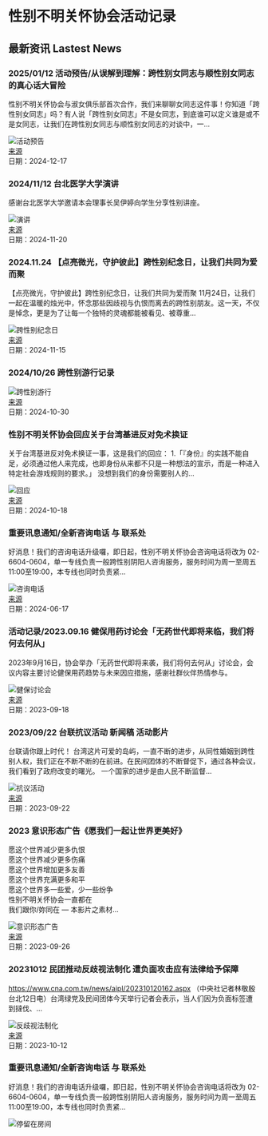 # 性别不明关怀协会活动记录

## 最新资讯 Lastest News

### 2025/01/12 活动预告/从误解到理解：跨性别女同志与顺性别女同志的真心话大冒险
性别不明关怀协会与淑女俱乐部首次合作，我们来聊聊女同志这件事！你知道「跨性别女同志」吗？有人说「跨性别女同志」不是女同志，到底谁可以定义谁是或不是女同志，让我们在跨性别女同志与顺性别女同志的对谈中，一...

![活动预告](https://i0.wp.com/www.istscare.org/wp-content/uploads/2024/12/%E5%BE%9E%E8%AA%A4%E8%A7%A3%E5%88%B0%E7%90%86%E8%A7%A3.png?resize=720%2C340&ssl=1)  
[来源](https://www.istscare.org/2024/12/17/7335/)  
日期：2024-12-17

### 2024/11/12 台北医学大学演讲
感谢台北医学大学邀请本会理事长吴伊婷向学生分享性别讲座。

![演讲](https://i0.wp.com/www.istscare.org/wp-content/uploads/2024/11/%E8%9E%A2%E5%B9%95%E6%93%B7%E5%8F%96%E7%95%AB%E9%9D%A2-2024-11-20-174601.jpg?resize=720%2C340&ssl=1)  
[来源](https://www.istscare.org/2024/11/20/7324/)  
日期：2024-11-20

### 2024.11.24 【点亮微光，守护彼此】跨性别纪念日，让我们共同为爱而聚
【点亮微光，守护彼此】跨性别纪念日，让我们共同为爱而聚 11月24日，让我们一起在温暖的烛光中，怀念那些因歧视与仇恨而离去的跨性别朋友。这一天，不仅是悼念，更是为了让每一个独特的灵魂都能被看见、被尊重...

![跨性别纪念日](https://i0.wp.com/www.istscare.org/wp-content/uploads/2024/11/TDOR-FB-Promo.png?resize=720%2C340&ssl=1)  
[来源](https://www.istscare.org/2024/11/15/7320/)  
日期：2024-11-15

### 2024/10/26 跨性别游行记录
![跨性别游行](https://i0.wp.com/www.istscare.org/wp-content/uploads/2024/10/Black-Help-Ukraine-Facebook-Post.png?resize=720%2C340&ssl=1)  
[来源](https://www.istscare.org/2024/10/30/7328/)  
日期：2024-10-30

### 性别不明关怀协会回应关于台湾基进反对免术换证
关于台湾基进反对免术换证一事，这是我们的回应： 1.「『身份』的实践不能自足，必须通过他人来完成，也即身份从来都不只是一种想法的宣示，而是一种进入特定社会游戏规则的要求。」 没想到我们的身份需要别人的...

![回应](https://i0.wp.com/www.istscare.org/wp-content/uploads/2024/10/Black-Help-Ukraine-Facebook-Post.png?resize=720%2C340&ssl=1)  
[来源](https://www.istscare.org/2024/10/18/7313/)  
日期：2024-10-18

### 重要讯息通知/全新咨询电话 与 联系处
好消息！我们的咨询电话升级囉，即日起，性别不明关怀协会咨询电话将改为 02-6604-0604，单一专线负责一般跨性别阴阳人咨询服务，服务时间为周一至周五11:00至19:00，本专线也同时负责紧...

![咨询电话](https://i0.wp.com/www.istscare.org/wp-content/uploads/2024/06/%E6%9C%8D%E5%8B%99%E5%A4%A7%E5%8D%87%E7%B4%9A.png?resize=720%2C340&ssl=1)  
[来源](https://www.istscare.org/2024/06/17/7291/)  
日期：2024-06-17

### 活动记录/2023.09.16 健保用药讨论会「无药世代即将来临，我们将何去何从」
2023年9月16日，协会举办「无药世代即将来袭，我们将何去何从」讨论会，会议内容主要讨论健保用药趋势与未来因应措施，感谢社群伙伴热情参与。

![健保讨论会](https://i0.wp.com/www.istscare.org/wp-content/uploads/2023/09/IMG_1450-1-scaled.jpeg?resize=720%2C340&ssl=1)  
[来源](https://www.istscare.org/2023/09/18/7089/)  
日期：2023-09-18

### 2023/09/22 台联抗议活动 新闻稿 活动影片
台联请你跟上时代！ 台湾这片可爱的岛屿，一直不断的进步，从同性婚姻到跨性别人权，我们正在不断不断的在前进。在民间团体的不断督促下，通过各种会议，我们看到了政府改变的曙光。 一个国家的进步是由人民不断监督...

![抗议活动](https://i0.wp.com/www.istscare.org/wp-content/uploads/2023/09/LINE_ALBUM_2023922%E5%8F%B0%E8%81%AF%E9%BB%A8%E9%83%A8%E6%8A%97%E8%AD%B0%E7%85%A7%E7%89%87-%E6%8A%97%E8%AD%B0%E5%8F%B0%E8%81%AF%E5%8F%8D%E5%85%8D%E8%A1%93%E6%8F%9B%E8%AD%89_230922_16.jpg?resize=720%2C340&ssl=1)  
[来源](https://www.istscare.org/2023/09/22/7095/)  
日期：2023-09-22

### 2023 意识形态广告《愿我们一起让世界更美好》
愿这个世界减少更多仇恨  
愿这个世界减少更多伤痛  
愿这个世界增加更多友善  
愿这个世界充满更多和平  
愿这个世界多一些爱，少一些纷争  
性别不明关怀协会一直都在  
我们跟你/妳同在 — 本影片之素材...

![意识形态广告](https://i0.wp.com/www.istscare.org/wp-content/uploads/2023/09/%E6%88%AA%E5%9C%96-2023-09-26-12.24.31.png?resize=720%2C340&ssl=1)  
[来源](https://www.istscare.org/2023/09/26/7118/)  
日期：2023-09-26

### 20231012 民团推动反歧视法制化 遭负面攻击应有法律给予保障
https://www.cna.com.tw/news/aipl/202310120162.aspx （中央社记者林敬殷台北12日电）台湾绿党及民间团体今天举行记者会表示，当人们因为负面标签遭到撻伐、...

![反歧视法制化](https://i0.wp.com/www.istscare.org/wp-content/uploads/2023/10/1089x768_wmky_0_C20231012000102.jpeg?resize=720%2C340&ssl=1)  
[来源](https://www.istscare.org/2023/10/12/7124/)  
日期：2023-10-12

### 重要讯息通知/全新咨询电话 与 联系处
好消息！我们的咨询电话升级囉，即日起，性别不明关怀协会咨询电话将改为 02-6604-0604，单一专线负责一般跨性别阴阳人咨询服务，服务时间为周一至周五11:00至19:00，本专线也同时负责紧...

![停留在房间](https://pixel.wp.com/g.gif?v=ext&blog=73773366&post=0&tz=8&srv=www.istscare.org&j=1%3A14.1&host=www.istscare.org&ref=&fcp=0&rand=0.7748021324538772)
<!-- tcd_original_link https://www.istscare.org/ -->
